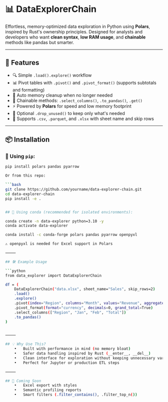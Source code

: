 # 📊 DataExplorerChain

Effortless, memory-optimized data exploration in Python using **Polars**, inspired by Rust's ownership principles.
Designed for analysts and developers who want **clean syntax**, **low RAM usage**, and **chainable** methods like pandas but smarter.

---

## 🚀 Features

- 🔍 Simple `.load().explore()` workflow
- 📊 Pivot tables with `.pivot()` and `.pivot_format()` (supports subtotals and formatting)
- 🧠 Auto memory cleanup when no longer needed
- 🔗 Chainable methods: `.select_columns()`, `.to_pandas()`, `.get()`
- ⚡ Powered by **Polars** for speed and low memory footprint
- 🧼 Optional `.drop_unused()` to keep only what's needed
- 🧾 Supports `.csv`, `.parquet`, and `.xlsx` with sheet name and skip rows

---

## 📦 Installation

### 🐍 Using `pip`:

````bash
pip install polars pandas pyarrow

Or from this repo:

```bash
git clone https://github.com/yourname/data-explorer-chain.git
cd data-explorer-chain
pip install -e .


## 🧪 Using conda (recommended for isolated environments):

conda create -n data-explorer python=3.10 -y
conda activate data-explorer

conda install -c conda-forge polars pandas pyarrow openpyxl

⚠️ openpyxl is needed for Excel support in Polars

⸻

## 🛠️ Example Usage

```python
from data_explorer import DataExplorerChain

df = (
    DataExplorerChain("data.xlsx", sheet_name="Sales", skip_rows=2)
    .load()
    .explore()
    .pivot(index="Region", columns="Month", values="Revenue", aggregate_function="sum")
    .pivot_format(format="currency", decimals=0, grand_total=True)
    .select_columns(["Region", "Jan", "Feb", "Total"])
    .to_pandas()
)


⸻

## 💡 Why Use This?
	•	Built with performance in mind (no memory bloat)
	•	Safer data handling inspired by Rust (__enter__, __del__)
	•	Clean interface for exploration without keeping unnecessary variables
	•	Perfect for Jupyter or production ETL steps

⸻

## 🧪 Coming Soon
	•	Excel export with styles
	•	Semantic profiling reports
	•	Smart filters (.filter_contains(), .filter_top_n())
````
